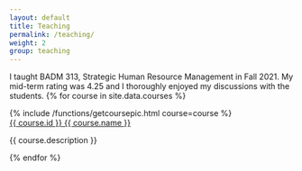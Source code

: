 ```yaml
---
layout: default
title: Teaching
permalink: /teaching/
weight: 2
group: teaching
---
```

I taught BADM 313, Strategic Human Resource Management in Fall 2021. My mid-term rating was 4.25 and I thoroughly enjoyed my discussions with the students. 
{% for course in site.data.courses %}
<div class="row" name="{{ course.id }}">
  <div class="row-pic">
		{% include /functions/getcoursepic.html course=course %}
	</div>
	<div class="row-info">
    <a href="{{ course.website | default: "#" }}" target="_blank">{{ course.id }} {{ course.name }}</a>
		<p>
      {{ course.description }}
    </p>
	</div>
</div>
{% endfor %}
